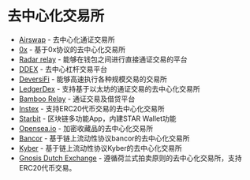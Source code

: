 # 去中心化交易所

* [Airswap](https://www.airswap.io/) - 去中心化通证交易所
* [0x](https://0x.org/) - 基于0x协议的去中心化交易所
* [Radar relay](https://app.radarrelay.com/) - 能够在钱包之间进行直接通证交易的平台
* [DDEX](https://ddex.io/) - 去中心杠杆交易平台
* [DeversiFi](https://deversifi.com/) - 能够高速执行各种规模交易的交易所
* [LedgerDex](https://www.ledgerdex.com/) - 支持基于以太坊的通证交易的去中心化交易所
* [Bamboo Relay](https://www.bamboorelay.com/) - 通证交易及借贷平台
* [Instex](https://app.instex.io/) - 支持ERC20代币交易的去中心化交易所
* [Starbit](https://www.starbitex.com/) - 区块链多功能App，内建STAR Wallet功能
* [Opensea.io](https://opensea.io/) - 加密收藏品的去中心化交易所
* [Bancor](https://www.bancor.network/) - 基于链上流动性协议bancor的去中心化交易所
* [Kyber](https://www.kyber.network/) - 基于链上流动性协议Kyber的去中心化交易所
* [Gnosis Dutch Exchange](https://github.com/gnosis/dx-contracts) - 遵循荷兰式拍卖原则的去中心化交易所，支持ERC20代币交易。

